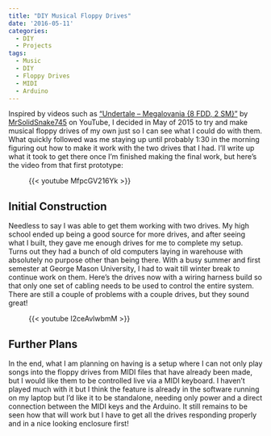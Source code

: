 ```yaml
---
title: "DIY Musical Floppy Drives"
date: '2016-05-11'
categories:
  - DIY
  - Projects
tags:
  - Music
  - DIY
  - Floppy Drives
  - MIDI
  - Arduino
---
```


Inspired by videos such as [“Undertale – Megalovania {8 FDD, 2 SM}”](https://youtu.be/cL7oFfCX-E0) by [MrSolidSnake745](https://www.youtube.com/channel/UCRa1raJXF22KpZ8IknQpGEw) on YouTube, I decided in May of 2015 to try and make musical floppy drives of my own just so I can see what I could do with them. What quickly followed was me staying up until probably 1:30 in the morning figuring out how to make it work with the two drives that I had. I’ll write up what it took to get there once I’m finished making the final work, but here’s the video from that first prototype:

<figure>{{< youtube MfpcGV216Yk >}}</figure>

## Initial Construction

Needless to say I was able to get them working with two drives. My high school ended up being a good source for more drives, and after seeing what I built, they gave me enough drives for me to complete my setup. Turns out they had a bunch of old computers laying in warehouse with absolutely no purpose other than being there. With a busy summer and first semester at George Mason University, I had to wait till winter break to continue work on them. Here’s the drives now with a wiring harness build so that only one set of cabling needs to be used to control the entire system. There are still a couple of problems with a couple drives, but they sound great!

<figure>{{< youtube I2ceAvlwbmM >}}</figure>

## Further Plans

In the end, what I am planning on having is a setup where I can not only play songs into the floppy drives from MIDI files that have already been made, but I would like them to be controlled live via a MIDI keyboard. I haven’t played much with it but I think the feature is already in the software running on my laptop but I’d like it to be standalone, needing only power and a direct connection between the MIDI keys and the Arduino. It still remains to be seen how that will work but I have to get all the drives responding properly and in a nice looking enclosure first!
